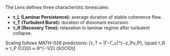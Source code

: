 The Lens defines three characteristic timescales:

* **τ_L (Laminar Persistence):** average duration of stable coherence flow.
* **τ_T (Turbulent Burst):** duration of dissonant excursion.
* **τ_R (Recovery Time):** relaxation to laminar regime after turbulent collapse.

Scaling follows MATH-026 predictions:
[τ_T ∝ |Γ−Γ_c|^{−z_Pν_P}, \quad τ_R ≈ τ_P (COG) ≈ Θ^{−1/2} (SOCIO)]